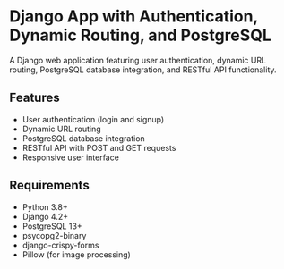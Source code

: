 # Django App with Authentication, Dynamic Routing, and PostgreSQL

A Django web application featuring user authentication, dynamic URL routing, PostgreSQL database integration, and RESTful API functionality.

## Features

- User authentication (login and signup)
- Dynamic URL routing
- PostgreSQL database integration
- RESTful API with POST and GET requests
- Responsive user interface

## Requirements

- Python 3.8+
- Django 4.2+
- PostgreSQL 13+
- psycopg2-binary
- django-crispy-forms
- Pillow (for image processing)

